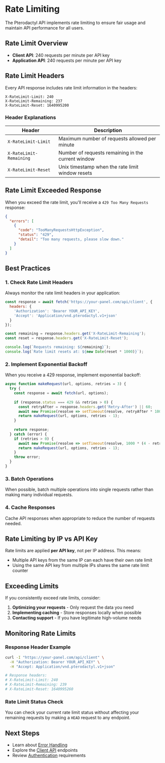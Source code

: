 # Rate Limiting

The Pterodactyl API implements rate limiting to ensure fair usage and maintain API performance for all users.

## Rate Limit Overview

- **Client API**: 240 requests per minute per API key
- **Application API**: 240 requests per minute per API key

## Rate Limit Headers

Every API response includes rate limit information in the headers:

```http
X-RateLimit-Limit: 240
X-RateLimit-Remaining: 237
X-RateLimit-Reset: 1640995200
```

### Header Explanations

| Header | Description |
|--------|-------------|
| `X-RateLimit-Limit` | Maximum number of requests allowed per minute |
| `X-RateLimit-Remaining` | Number of requests remaining in the current window |
| `X-RateLimit-Reset` | Unix timestamp when the rate limit window resets |

## Rate Limit Exceeded Response

When you exceed the rate limit, you'll receive a `429 Too Many Requests` response:

```json
{
  "errors": [
    {
      "code": "TooManyRequestsHttpException",
      "status": "429",
      "detail": "Too many requests, please slow down."
    }
  ]
}
```

## Best Practices

### 1. Check Rate Limit Headers
Always monitor the rate limit headers in your application:

```javascript
const response = await fetch('https://your-panel.com/api/client', {
  headers: {
    'Authorization': 'Bearer YOUR_API_KEY',
    'Accept': 'Application/vnd.pterodactyl.v1+json'
  }
});

const remaining = response.headers.get('X-RateLimit-Remaining');
const reset = response.headers.get('X-RateLimit-Reset');

console.log(`Requests remaining: ${remaining}`);
console.log(`Rate limit resets at: ${new Date(reset * 1000)}`);
```

### 2. Implement Exponential Backoff
When you receive a 429 response, implement exponential backoff:

```javascript
async function makeRequest(url, options, retries = 3) {
  try {
    const response = await fetch(url, options);
    
    if (response.status === 429 && retries > 0) {
      const retryAfter = response.headers.get('Retry-After') || 60;
      await new Promise(resolve => setTimeout(resolve, retryAfter * 1000));
      return makeRequest(url, options, retries - 1);
    }
    
    return response;
  } catch (error) {
    if (retries > 0) {
      await new Promise(resolve => setTimeout(resolve, 1000 * (4 - retries)));
      return makeRequest(url, options, retries - 1);
    }
    throw error;
  }
}
```

### 3. Batch Operations
When possible, batch multiple operations into single requests rather than making many individual requests.

### 4. Cache Responses
Cache API responses when appropriate to reduce the number of requests needed.

## Rate Limiting by IP vs API Key

Rate limits are applied **per API key**, not per IP address. This means:

- Multiple API keys from the same IP can each have their own rate limit
- Using the same API key from multiple IPs shares the same rate limit counter

## Exceeding Limits

If you consistently exceed rate limits, consider:

1. **Optimizing your requests** - Only request the data you need
2. **Implementing caching** - Store responses locally when possible  
3. **Contacting support** - If you have legitimate high-volume needs

## Monitoring Rate Limits

### Response Header Example
```bash
curl -I "https://your-panel.com/api/client" \
  -H "Authorization: Bearer YOUR_API_KEY" \
  -H "Accept: Application/vnd.pterodactyl.v1+json"

# Response headers:
# X-RateLimit-Limit: 240
# X-RateLimit-Remaining: 239
# X-RateLimit-Reset: 1640995260
```

### Rate Limit Status Check
You can check your current rate limit status without affecting your remaining requests by making a `HEAD` request to any endpoint.

## Next Steps

- Learn about [Error Handling](./error-handling)
- Explore the [Client API](./api/client) endpoints
- Review [Authentication](./authentication) requirements 